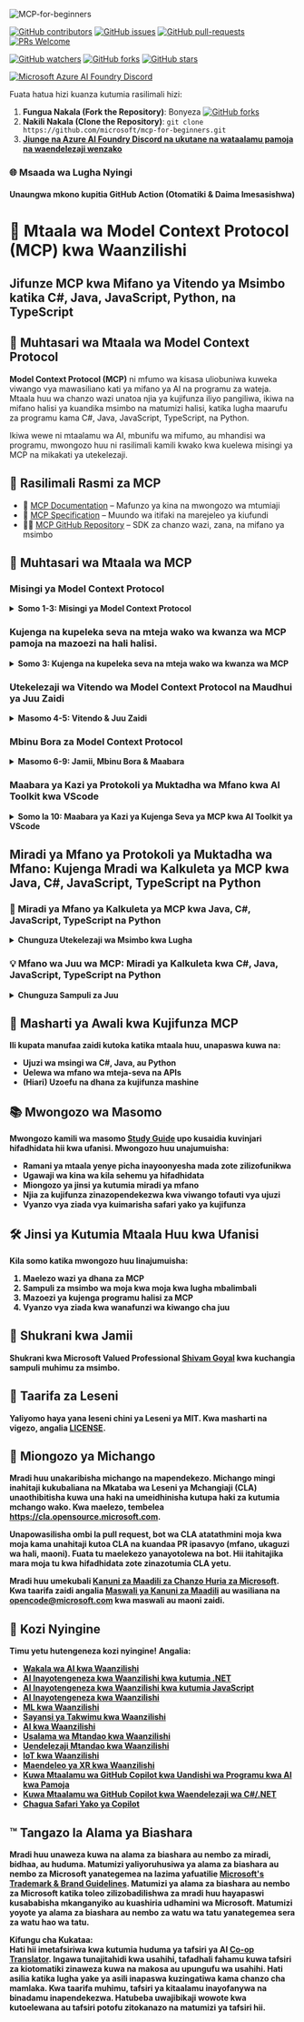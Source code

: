 <!--
CO_OP_TRANSLATOR_METADATA:
{
  "original_hash": "44405cc3bec37703b241dd4d8336e54a",
  "translation_date": "2025-07-01T09:48:41+00:00",
  "source_file": "README.md",
  "language_code": "sw"
}
-->
![MCP-for-beginners](../../translated_images/mcp-beginners.2ce2b317996369ff66c5b72e25eff9d4288ab2741fc70c0b4e523d1ae1e249fd.sw.png) 

[![GitHub contributors](https://img.shields.io/github/contributors/microsoft/mcp-for-beginners.svg)](https://GitHub.com/microsoft/mcp-for-beginners/graphs/contributors)
[![GitHub issues](https://img.shields.io/github/issues/microsoft/mcp-for-beginners.svg)](https://GitHub.com/microsoft/mcp-for-beginners/issues)
[![GitHub pull-requests](https://img.shields.io/github/issues-pr/microsoft/mcp-for-beginners.svg)](https://GitHub.com/microsoft/mcp-for-beginners/pulls)
[![PRs Welcome](https://img.shields.io/badge/PRs-welcome-brightgreen.svg?style=flat-square)](http://makeapullrequest.com)

[![GitHub watchers](https://img.shields.io/github/watchers/microsoft/mcp-for-beginners.svg?style=social&label=Watch)](https://GitHub.com/microsoft/mcp-for-beginners/watchers)
[![GitHub forks](https://img.shields.io/github/forks/microsoft/mcp-for-beginners.svg?style=social&label=Fork)](https://GitHub.com/microsoft/mcp-for-beginners/fork)
[![GitHub stars](https://img.shields.io/github/stars/microsoft/mcp-for-beginners?style=social&label=Star)](https://GitHub.com/microsoft/mcp-for-beginners/stargazers)


[![Microsoft Azure AI Foundry Discord](https://dcbadge.vercel.app/api/server/ByRwuEEgH4)](https://discord.com/invite/ByRwuEEgH4)


Fuata hatua hizi kuanza kutumia rasilimali hizi:
1. **Fungua Nakala (Fork the Repository)**: Bonyeza [![GitHub forks](https://img.shields.io/github/forks/microsoft/mcp-for-beginners.svg?style=social&label=Fork)](https://GitHub.com/microsoft/mcp-for-beginners/fork)
2. **Nakili Nakala (Clone the Repository)**:   `git clone https://github.com/microsoft/mcp-for-beginners.git`
3. [**Jiunge na Azure AI Foundry Discord na ukutane na wataalamu pamoja na waendelezaji wenzako**](https://discord.com/invite/ByRwuEEgH4)


### 🌐 Msaada wa Lugha Nyingi

#### Unaungwa mkono kupitia GitHub Action (Otomatiki & Daima Imesasishwa)

# 🚀 Mtaala wa Model Context Protocol (MCP) kwa Waanzilishi

## **Jifunze MCP kwa Mifano ya Vitendo ya Msimbo katika C#, Java, JavaScript, Python, na TypeScript**

## 🧠 Muhtasari wa Mtaala wa Model Context Protocol

**Model Context Protocol (MCP)** ni mfumo wa kisasa uliobuniwa kuweka viwango vya mawasiliano kati ya mifano ya AI na programu za wateja. Mtaala huu wa chanzo wazi unatoa njia ya kujifunza iliyo pangiliwa, ikiwa na mifano halisi ya kuandika msimbo na matumizi halisi, katika lugha maarufu za programu kama C#, Java, JavaScript, TypeScript, na Python.

Ikiwa wewe ni mtaalamu wa AI, mbunifu wa mifumo, au mhandisi wa programu, mwongozo huu ni rasilimali kamili kwako kwa kuelewa misingi ya MCP na mikakati ya utekelezaji.

## 🔗 Rasilimali Rasmi za MCP

- 📘 [MCP Documentation](https://modelcontextprotocol.io/) – Mafunzo ya kina na mwongozo wa mtumiaji  
- 📜 [MCP Specification](https://spec.modelcontextprotocol.io/) – Muundo wa itifaki na marejeleo ya kiufundi  
- 🧑‍💻 [MCP GitHub Repository](https://github.com/modelcontextprotocol) – SDK za chanzo wazi, zana, na mifano ya msimbo  

## 🧭 Muhtasari wa Mtaala wa MCP

### Misingi ya Model Context Protocol  
<details>
  <summary><strong> Somo 1-3: Misingi ya Model Context Protocol</strong></summary>

- **00. Utangulizi wa MCP**  
  Muhtasari wa Model Context Protocol na umuhimu wake katika njia za AI. [Soma zaidi](./00-Introduction/README.md)
- **01. Maelezo ya Misingi Muhimu**  
  Uchunguzi wa kina wa dhana msingi za MCP. [Soma zaidi](./01-CoreConcepts/README.md)
- **02. Usalama katika MCP**  
  Vitisho vya usalama na mbinu bora. [Soma zaidi](./02-Security/README.md)
- **03. Kuanzia na MCP**  
  Usanidi wa mazingira, seva/mteja wa msingi, uunganishaji. [Soma zaidi](./03-GettingStarted/README.md)
</details>

### Kujenga na kupeleka seva na mteja wako wa kwanza wa MCP pamoja na mazoezi na hali halisi.  
<details>
  <summary><strong> Somo 3: Kujenga na kupeleka seva na mteja wako wa kwanza wa MCP</strong></summary>

- **3.1. Seva ya kwanza** – [Mwongozo](./03-GettingStarted/01-first-server/README.md)
- **3.2. Mteja wa kwanza** – [Mwongozo](./03-GettingStarted/02-client/README.md)
- **3.3. Mteja na LLM** – [Mwongozo](./03-GettingStarted/03-llm-client/README.md)
- **3.4. Kutumia seva kwa Visual Studio Code** – [Mwongozo](./03-GettingStarted/04-vscode/README.md)
- **3.5. Kuunda seva kwa kutumia SSE** – [Mwongozo](./03-GettingStarted/05-sse-server/README.md)
- **3.6. Utoaji wa data kwa HTTP** – [Mwongozo](./03-GettingStarted/06-http-streaming/README.md)
- **3.7. Kutumia AI Toolkit** – [Mwongozo](./03-GettingStarted/07-aitk/README.md)
- **3.8. Kupima seva yako** – [Mwongozo](./03-GettingStarted/08-testing/README.md)
- **3.9. Kuweka seva yako mtandaoni** – [Mwongozo](./03-GettingStarted/09-deployment/README.md)
</details>

### Utekelezaji wa Vitendo wa Model Context Protocol na Maudhui ya Juu Zaidi  
<details>
  <summary><strong> Masomo 4-5: Vitendo & Juu Zaidi</strong></summary>

- **04. Utekelezaji wa Vitendo**  
  SDK, uchunguzi wa makosa, upimaji, templeti za maelekezo zinazoweza kutumika tena. [Soma zaidi](./04-PracticalImplementation/README.md)
- **05. Mada za Juu Zaidi katika MCP**  
  AI yenye modaliti nyingi, upanuzi, matumizi ya biashara. [Soma zaidi](./05-AdvancedTopics/README.md)
- **5.1. Muunganisho wa MCP na Azure** – [Mwongozo](./05-AdvancedTopics/mcp-integration/README.md)
- **5.2. Modaliti Nyingi** – [Mwongozo](./05-AdvancedTopics/mcp-multi-modality/README.md)
- **5.3. Onyesho la MCP OAuth2** – [Mwongozo](./05-AdvancedTopics/mcp-oauth2-demo/README.md)
- **5.4. Muktadha Msingi** – [Mwongozo](./05-AdvancedTopics/mcp-root-contexts/README.md)
- **5.5. Kupanga Njia** – [Mwongozo](./05-AdvancedTopics/mcp-routing/README.md)
- **5.6. Sampuli** – [Mwongozo](./05-AdvancedTopics/mcp-sampling/README.md)
- **5.7. Upanuzi** – [Mwongozo](./05-AdvancedTopics/mcp-scaling/README.md)
- **5.8. Usalama** – [Mwongozo](./05-AdvancedTopics/mcp-security/README.md)
- **5.9. Utafutaji wa Mtandao MCP** – [Mwongozo](./05-AdvancedTopics/web-search-mcp/README.md)
- **5.10. Utoaji wa data wa Moja kwa Moja** – [Mwongozo](./05-AdvancedTopics/mcp-realtimestreaming/README.md)
- **5.11. Utafutaji wa Mtandao wa Moja kwa Moja** – [Mwongozo](./05-AdvancedTopics/mcp-realtimesearch/README.md)
- **5.12. Uthibitishaji wa Entra ID kwa Seva za Model Context Protocol** – [Mwongozo](./05-AdvancedTopics/mcp-security-entra/README.md)
</details>

### Mbinu Bora za Model Context Protocol  
<details>
  <summary><strong> Masomo 6-9: Jamii, Mbinu Bora & Maabara</strong></summary>
- **06. Michango ya Jamii** – [Mwongozo](./06-CommunityContributions/README.md)
- **07. Maarifa Kutoka kwa Watumiaji wa Mapema** – [Mwongozo](./07-LessonsFromEarlyAdoption/README.md)
- **08. Mbinu Bora za MCP** – [Mwongozo](./08-BestPractices/README.md)
- **09. Masomo ya Kesi za MCP** – [Mwongozo](./09-CaseStudy/README.md)
</details>

### Maabara ya Kazi ya Protokoli ya Muktadha wa Mfano kwa AI Toolkit kwa VScode
<details>
  <summary><strong>Somo la 10: Maabara ya Kazi ya Kujenga Seva ya MCP kwa AI Toolkit ya VScode </summary>
    
- **10. Kurahisisha Mchakato wa AI: Kujenga Seva ya MCP kwa AI Toolkit** – [Maabara ya Kazi](./10-StreamliningAIWorkflowsBuildingAnMCPServerWithAIToolkit/README.md)
</details>

## Miradi ya Mfano ya Protokoli ya Muktadha wa Mfano: Kujenga Mradi wa Kalkuleta ya MCP kwa Java, C#, JavaScript, TypeScript na Python

### 🧮 Miradi ya Mfano ya Kalkuleta ya MCP kwa Java, C#, JavaScript, TypeScript na Python
<details>
  <summary><strong>Chunguza Utekelezaji wa Msimbo kwa Lugha</strong></summary>

  - [Mfano wa Seva ya MCP kwa C#](./03-GettingStarted/samples/csharp/README.md)
  - [Kalkuleta ya MCP kwa Java](./03-GettingStarted/samples/java/calculator/README.md)
  - [Onyesho la MCP kwa JavaScript](./03-GettingStarted/samples/javascript/README.md)
  - [Seva ya MCP kwa Python](../../03-GettingStarted/samples/python/mcp_calculator_server.py)
  - [Mfano wa MCP kwa TypeScript](./03-GettingStarted/samples/typescript/README.md)

</details>

### 💡 Mfano wa Juu wa MCP: Miradi ya Kalkuleta kwa C#, Java, JavaScript, TypeScript na Python
<details>
  <summary><strong>Chunguza Sampuli za Juu</strong></summary>

  - [Mfano wa Juu wa C#](./04-PracticalImplementation/samples/csharp/README.md)
  - [Mfano wa Programu ya Kontena kwa Java](./04-PracticalImplementation/samples/java/containerapp/README.md)
  - [Mfano wa Juu wa JavaScript](./04-PracticalImplementation/samples/javascript/README.md)
  - [Utekelezaji Changamano wa Python](../../04-PracticalImplementation/samples/python/mcp_sample.py)
  - [Mfano wa Kontena kwa TypeScript](./04-PracticalImplementation/samples/typescript/README.md)

</details>

## 🎯 Masharti ya Awali kwa Kujifunza MCP

Ili kupata manufaa zaidi kutoka katika mtaala huu, unapaswa kuwa na:

- Ujuzi wa msingi wa C#, Java, au Python  
- Uelewa wa mfano wa mteja-seva na APIs  
- (Hiari) Uzoefu na dhana za kujifunza mashine  

## 📚 Mwongozo wa Masomo

Mwongozo kamili wa masomo [Study Guide](./study_guide.md) upo kusaidia kuvinjari hifadhidata hii kwa ufanisi. Mwongozo huu unajumuisha:

- Ramani ya mtaala yenye picha inayoonyesha mada zote zilizofunikwa  
- Ugawaji wa kina wa kila sehemu ya hifadhidata  
- Miongozo ya jinsi ya kutumia miradi ya mfano  
- Njia za kujifunza zinazopendekezwa kwa viwango tofauti vya ujuzi  
- Vyanzo vya ziada vya kuimarisha safari yako ya kujifunza  

## 🛠️ Jinsi ya Kutumia Mtaala Huu kwa Ufanisi

Kila somo katika mwongozo huu linajumuisha:

1. Maelezo wazi ya dhana za MCP  
2. Sampuli za msimbo wa moja kwa moja kwa lugha mbalimbali  
3. Mazoezi ya kujenga programu halisi za MCP  
4. Vyanzo vya ziada kwa wanafunzi wa kiwango cha juu  

## 🌟 Shukrani kwa Jamii

Shukrani kwa Microsoft Valued Professional [Shivam Goyal](https://www.linkedin.com/in/shivam2003/) kwa kuchangia sampuli muhimu za msimbo.

## 📜 Taarifa za Leseni

Yaliyomo haya yana leseni chini ya **Leseni ya MIT**. Kwa masharti na vigezo, angalia [LICENSE](../../LICENSE).

## 🤝 Miongozo ya Michango

Mradi huu unakaribisha michango na mapendekezo. Michango mingi inahitaji kukubaliana na
Mkataba wa Leseni ya Mchangiaji (CLA) unaothibitisha kuwa una haki na umeidhinisha
kutupa haki za kutumia mchango wako. Kwa maelezo, tembelea <https://cla.opensource.microsoft.com>.

Unapowasilisha ombi la pull request, bot wa CLA atatathmini moja kwa moja kama unahitaji kutoa
CLA na kuandaa PR ipasavyo (mfano, ukaguzi wa hali, maoni). Fuata tu maelekezo
yanayotolewa na bot. Hii itahitajika mara moja tu kwa hifadhidata zote zinazotumia CLA yetu.

Mradi huu umekubali [Kanuni za Maadili za Chanzo Huria za Microsoft](https://opensource.microsoft.com/codeofconduct/).
Kwa taarifa zaidi angalia [Maswali ya Kanuni za Maadili](https://opensource.microsoft.com/codeofconduct/faq/) au
wasiliana na [opencode@microsoft.com](mailto:opencode@microsoft.com) kwa maswali au maoni zaidi.

## 🎒 Kozi Nyingine
Timu yetu hutengeneza kozi nyingine! Angalia:

- [Wakala wa AI kwa Waanzilishi](https://github.com/microsoft/ai-agents-for-beginners?WT.mc_id=academic-105485-koreyst)
- [AI Inayotengeneza kwa Waanzilishi kwa kutumia .NET](https://github.com/microsoft/Generative-AI-for-beginners-dotnet?WT.mc_id=academic-105485-koreyst)
- [AI Inayotengeneza kwa Waanzilishi kwa kutumia JavaScript](https://github.com/microsoft/generative-ai-with-javascript?WT.mc_id=academic-105485-koreyst)
- [AI Inayotengeneza kwa Waanzilishi](https://github.com/microsoft/generative-ai-for-beginners?WT.mc_id=academic-105485-koreyst)
- [ML kwa Waanzilishi](https://aka.ms/ml-beginners?WT.mc_id=academic-105485-koreyst)
- [Sayansi ya Takwimu kwa Waanzilishi](https://aka.ms/datascience-beginners?WT.mc_id=academic-105485-koreyst)
- [AI kwa Waanzilishi](https://aka.ms/ai-beginners?WT.mc_id=academic-105485-koreyst)
- [Usalama wa Mtandao kwa Waanzilishi](https://github.com/microsoft/Security-101??WT.mc_id=academic-96948-sayoung)
- [Uendelezaji Mtandao kwa Waanzilishi](https://aka.ms/webdev-beginners?WT.mc_id=academic-105485-koreyst)
- [IoT kwa Waanzilishi](https://aka.ms/iot-beginners?WT.mc_id=academic-105485-koreyst)
- [Maendeleo ya XR kwa Waanzilishi](https://github.com/microsoft/xr-development-for-beginners?WT.mc_id=academic-105485-koreyst)
- [Kuwa Mtaalamu wa GitHub Copilot kwa Uandishi wa Programu kwa AI kwa Pamoja](https://aka.ms/GitHubCopilotAI?WT.mc_id=academic-105485-koreyst)
- [Kuwa Mtaalamu wa GitHub Copilot kwa Waendelezaji wa C#/.NET](https://github.com/microsoft/mastering-github-copilot-for-dotnet-csharp-developers?WT.mc_id=academic-105485-koreyst)
- [Chagua Safari Yako ya Copilot](https://github.com/microsoft/CopilotAdventures?WT.mc_id=academic-105485-koreyst)


## ™️ Tangazo la Alama ya Biashara

Mradi huu unaweza kuwa na alama za biashara au nembo za miradi, bidhaa, au huduma. Matumizi yaliyoruhusiwa ya alama za biashara au nembo za Microsoft yanategemea na lazima yafuatilie
[Microsoft's Trademark & Brand Guidelines](https://www.microsoft.com/legal/intellectualproperty/trademarks/usage/general).
Matumizi ya alama za biashara au nembo za Microsoft katika toleo zilizobadilishwa za mradi huu hayapaswi kusababisha mkanganyiko au kuashiria udhamini wa Microsoft.
Matumizi yoyote ya alama za biashara au nembo za watu wa tatu yanategemea sera za watu hao wa tatu.

**Kifungu cha Kukataa**:  
Hati hii imetafsiriwa kwa kutumia huduma ya tafsiri ya AI [Co-op Translator](https://github.com/Azure/co-op-translator). Ingawa tunajitahidi kwa usahihi, tafadhali fahamu kuwa tafsiri za kiotomatiki zinaweza kuwa na makosa au upungufu wa usahihi. Hati asilia katika lugha yake ya asili inapaswa kuzingatiwa kama chanzo cha mamlaka. Kwa taarifa muhimu, tafsiri ya kitaalamu inayofanywa na binadamu inapendekezwa. Hatubeba uwajibikaji wowote kwa kutoelewana au tafsiri potofu zitokanazo na matumizi ya tafsiri hii.